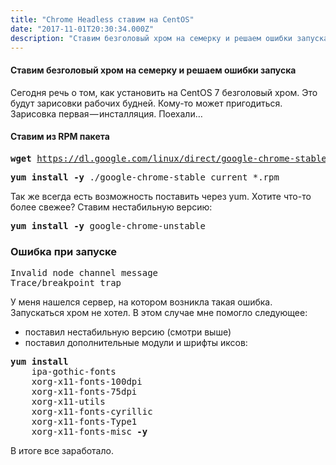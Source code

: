 ```yaml
---
title: "Chrome Headless ставим на CentOS"
date: "2017-11-01T20:30:34.000Z"
description: "Ставим безголовый хром на семерку и решаем ошибки запуска Сегодня речь о том, как установить на CentOS 7 безголовый хром. Это бу"
---
```


<h4>Ставим безголовый хром на семерку и решаем ошибки запуска</h4>
<p>Сегодня речь о том, как установить на CentOS 7 безголовый хром. Это будут зарисовки рабочих будней. Кому-то может пригодиться. Зарисовка первая — инсталляция. Поехали…</p>
<h4>Ставим из RPM пакета</h4>
<pre><strong>wget</strong> <a href="https://dl.google.com/linux/direct/google-chrome-stable_current_x86_64.rpm" target="_blank" rel="noopener noreferrer">https://dl.google.com/linux/direct/google-chrome-stable_current_x86_64.rpm</a></pre>
<pre><strong>yum install -y</strong> ./google-chrome-stable_current_*.rpm</pre>
<p>Так же всегда есть возможность поставить через yum. Хотите что-то более свежее? Ставим нестабильную версию:</p>
<pre><strong>yum</strong> <strong>install -y</strong> google-chrome-unstable</pre>
<h3>Ошибка при запуске</h3>
<pre>Invalid node channel message<br>Trace/breakpoint trap</pre>
<p>У меня нашелся сервер, на котором возникла такая ошибка. Запускаться хром не хотел. В этом случае мне помогло следующее:</p>
<ul>
<li>поставил нестабильную версию (смотри выше)</li>
<li>поставил дополнительные модули и шрифты иксов:</li>
</ul>
<pre><strong>yum install</strong>  <br>    ipa-gothic-fonts <br>    xorg-x11-fonts-100dpi <br>    xorg-x11-fonts-75dpi <br>    xorg-x11-utils <br>    xorg-x11-fonts-cyrillic <br>    xorg-x11-fonts-Type1 <br>    xorg-x11-fonts-misc <strong>-y</strong></pre>
<p>В итоге все заработало.</p>


